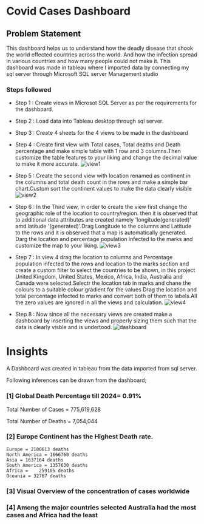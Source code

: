 # Covid Cases Dashboard



## Problem Statement

This dashboard helps us to understand how the deadly disease that shook the world effected countries across the world. And how the infection spread in various countries and how many people could not make it. This dashboard was made in tableau where I imported data by connecting my sql server through Microsoft SQL server Management studio


### Steps followed 

- Step 1 : Create views in Microsot SQL Server as per the   requirements for the dashboard.
- Step 2 : Load data into Tableau desktop through sql server. 
- Step 3 : Create 4 sheets for the 4 views to be made in the dashboard 
- Step 4 : Create first view with Total cases, Total deaths and Death percentage and make simple table with 1 row and 3 columns.Then customize the table features to your liking and change the decimal value  to make it more accurate.
![view1](https://github.com/rahulshivanshbagwar/Tableau_Covid-Project/assets/173008519/6b784599-fffe-4c2d-ad18-c6a13aef17cc)
- Step 5 : Create the second view with location renamed as continent in the columns and total death count in the rows and make a simple bar chart.Custom sort the continent values to make the data clearly visible
![view2](https://github.com/rahulshivanshbagwar/Tableau_Covid-Project/assets/173008519/6d2e258a-9a7a-4146-a09f-730c3d47cabf)
- Step 6 : In the Third view, in order to create the view first change the geographic role of the location to country/region. then it is observed that to additional data attributes are created namely 'longitude(generated)' amd latitude '(generated)'.Drag Longitude to the columns and Latitude to the rows and it is observed that a map is automatically generated. Darg the location and percentage population infected to the marks and customize the map to your liking.
![view3](https://github.com/rahulshivanshbagwar/Tableau_Covid-Project/assets/173008519/b9ac3143-5965-4762-bc80-4bd8483f51db)

- Step 7 : In view 4 drag the location to columns and Percentage population infected to the rows and location to the marks section and create a custom filter to select the countries to be shown, in this project United Kingdom, United States, Mexico, Africa, India, Australia and Canada were selected.Selectr the location tab in marks and chane the colours to a suitable colour gradient for the values Drag the location and total percentage infected to marks and convert both of them to labels.All the zero values are ignored in all the views and calculation. 
![view4](https://github.com/rahulshivanshbagwar/Tableau_Covid-Project/assets/173008519/d833a804-930f-441f-a86d-0fcd071eb686)

- Step 8 : Now since all the necessary views are created make a dashboard by inserting the views and properly sizing them such that the data is clearly visble and is undertood. 
![dashboard](https://github.com/rahulshivanshbagwar/Tableau_Covid-Project/assets/173008519/e56935e1-17fa-42c4-9b50-2dc614be0dcf)

# Insights

A Dashboard was created in tableau from the data imported from sql server.

Following inferences can be drawn from the dashboard;

### [1] Global Death Percentage till 2024= 0.91%

   Total Number of Cases = 775,619,628

   Total Number of Deaths = 7,054,044

  


           
           
### [2] Europe Continent has the Highest Death rate.

    Europe = 2100613 deaths
    North America = 1666760 deaths
    Asia = 1637164 deaths
    South America = 1357630 deaths
    Africa =	259105 deaths
    Oceania = 32767 deaths
   
  
  ### [3] Visual Overview of the concentration of cases worldwide 
  

 ### [4] Among the major countries selected Australia had the most cases and Africa had the least
 
